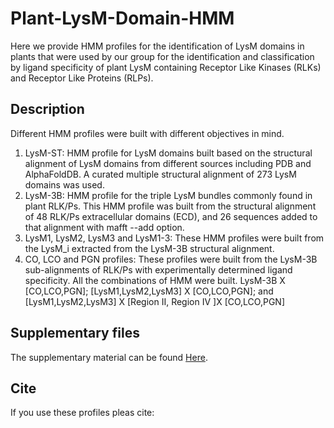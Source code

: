 # Plant-LysM-Domain-HMM
Here we provide HMM profiles for the identification of LysM domains in plants that were used by our group for the identification and classification by ligand specificity of plant LysM containing Receptor Like Kinases (RLKs) and Receptor Like Proteins (RLPs).
## Description
Different HMM profiles were built with different objectives in mind.
1. LysM-ST: HMM profile for LysM domains built based on the structural alignment of LysM domains from different sources including PDB and AlphaFoldDB. A curated multiple structural alignment of 273 LysM domains was used.
2. LysM-3B: HMM profile for the triple LysM bundles commonly found in plant RLK/Ps. This HMM profile was built from the structural alignment of 48 RLK/Ps extracellular domains (ECD), and 26 sequences added to that alignment with mafft --add option.
3. LysM1, LysM2, LysM3 and LysM1-3: These HMM profiles were built from the LysM_i extracted from the LysM-3B structural alignment.
4. CO, LCO and PGN profiles: These profiles were built from the LysM-3B sub-alignments of RLK/Ps with experimentally determined ligand specificity. All the combinations of HMM were built. LysM-3B X [CO,LCO,PGN]; [LysM1,LysM2,LysM3] X [CO,LCO,PGN]; and [LysM1,LysM2,LysM3] X [Region II, Region IV ]X [CO,LCO,PGN]

## Supplementary files
The supplementary material can be found [Here](https://github.com/maurijlozano/Plant-LysM-Domain-HMM/tree/main/Supplemetary%20files).

## Cite
If you use these profiles pleas cite: 
